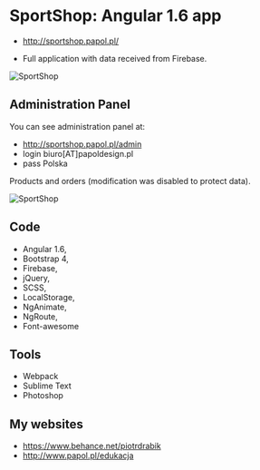 # SportShop: Angular 1.6 app

- http://sportshop.papol.pl/

- Full application with data received from Firebase.

![SportShop](http://papol.pl/cert/Img-sportshop.jpg)

## Administration Panel

You can see administration panel at:

- http://sportshop.papol.pl/admin
- login biuro[AT]papoldesign.pl
- pass Polska

Products and orders (modification was disabled to protect data).

![SportShop](http://papol.pl/cert/Img2-sportshop.jpg)

## Code

- Angular 1.6, 
- Bootstrap 4, 
- Firebase, 
- jQuery, 
- SCSS, 
- LocalStorage, 
- NgAnimate, 
- NgRoute, 
- Font-awesome

## Tools

- Webpack
- Sublime Text
- Photoshop

## My websites

- https://www.behance.net/piotrdrabik
- http://www.papol.pl/edukacja

